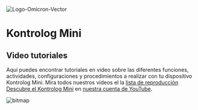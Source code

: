 ![Logo-Omicron-Vector](https://github.com/Omicron-IoT-Solutions/Kontrolog/assets/141452095/e4831182-061e-4695-999d-36eaafaee42d)
# Kontrolog Mini
## Video tutoriales
Aquí puedes encontrar tutoriales en video sobre las diferentes funciones, actividades, configuraciones y procedimientos a realizar con tu dispositivo Kontrolog Mini.
Mira todos nuestros vídeos el la [lista de reproducción Descubre el Kontrolog Mini](https://www.youtube.com/playlist?list=PLyuRcsMDP86IOURtYkReIhPS_bhISVsvN) en [nuestra cuenta de YouTube](https://www.youtube.com/@Omicron-IoT-Solutions).

![bitmap](https://github.com/user-attachments/assets/869ee656-8e46-4469-af51-f50eb42ca4a8)
